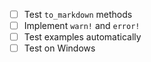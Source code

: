 - [ ] Test `to_markdown` methods
- [ ] Implement `warn!` and `error!`
- [ ] Test examples automatically
- [ ] Test on Windows
